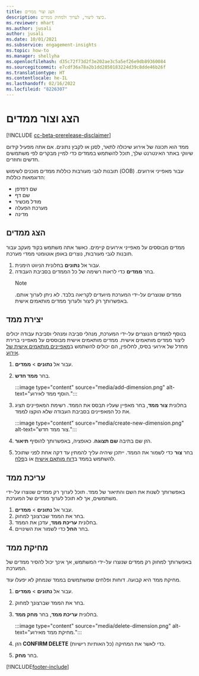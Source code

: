 ```yaml
---
title: הצג וצור ממדים
description: כיצד ליצור, לערוך ולמחוק ממדים.
ms.reviewer: mhart
ms.author: jusali
author: jusali
ms.date: 10/01/2021
ms.subservice: engagement-insights
ms.topic: how-to
ms.manager: shellyha
ms.openlocfilehash: d35c72f73d2f3e202ae3c5a5ef26e9db89360084
ms.sourcegitcommit: e7cdf36a78a2b1dd2850183224d39c8dde46b26f
ms.translationtype: HT
ms.contentlocale: he-IL
ms.lasthandoff: 02/16/2022
ms.locfileid: "8226307"
---
```

# <a name="view-and-create-dimensions"></a>הצג וצור ממדים

[!INCLUDE [cc-beta-prerelease-disclaimer](includes/cc-beta-prerelease-disclaimer.md)]

ממד הוא תכונה של אירוע שיכולה לתאר, לסנן או לקבץ נתונים. אם אתה מפעיל קידום שיווקי באתר האינטרנט שלך, תוכל להשתמש בממדים כדי למיין מבקרים לפי משתמשים חדשים וחוזרים.  

תובנות לגבי מעורבות כוללות ממדים מוכנים לשימוש (OOB) עבור מאפייני אירועים. הדוגמאות כוללות:

- שם דפדפן
- שם דף
- מודל מכשיר
- מערכת הפעלה
- מדינה

## <a name="view-dimensions"></a>הצג ממדים

ממדים מבוססים על מאפייני אירועים קיימים. כאשר אתה משתמש בקוד מעקב עבור תובנות לגבי מעורבות, נוצרים באופן אוטומטי ממדי מערכת.

1. עבור אל **נתונים** בחלונית הניווט הימנית. 
1. בחר **ממדים** כדי לראות רשימה של כל הממדים בסביבת העבודה. 
   > [!NOTE]
   > ממדים שנוצרים על-ידי המערכת מיועדים לקריאה בלבד. לא ניתן לערוך אותם. באפשרותך רק ליצור ולערוך ממדים מותאמים אישית.

## <a name="create-a-dimension"></a>יצירת ממד

בנוסף לממדים הנוצרים על-ידי המערכת, מנהלי סביבה ומנהלי וסביבת עבודה יכולים ליצור ממדים מותאמים אישית. ממדים מותאמים אישית מבוססים על מאפייני ברירת מחדל של אירועי בסיס, לחלופין, הם יכולים להשתמש ב[מאפיינים מותאמים אישית של אירוע](advanced-SDK-implementation.md).

1. עבור אל **נתונים** > **ממדים**.
1. בחר **ממד חדש**.

   :::image type="content" source="media/add-dimension.png" alt-text="הוסף ממד לאירוע.":::

1. בחלונית **צור ממד**, בחר מאפיין שעליו תבסס את הממד. רשימת המאפיינים תציג את כל המאפיינים בסביבת העבודה שלא הוקצו לממד.
   
   :::image type="content" source="media/create-new-dimension.png" alt-text="צור ממד חדש.":::
      
3. הזן שם בתיבה **שם תצוגה**. כאופציה, באפשרותך להוסיף **תיאור**.
4. בחר **צור** כדי לשמור את הממד. ייתכן שיהיה עליך להמתין עד דקה אחת לפני שתוכל להשתמש בממד ב[דוח מותאם אישית](custom-reports.md) אוֹ ב[פלח](segments.md). 

## <a name="edit-a-dimension"></a>עריכת ממד

באפשרותך לשנות את השם והתיאור של ממד. תוכל לערוך רק ממדים שנוצרו על-ידי משתמשים, אך לא תוכל לערוך ממדים של המערכת.


1. עבור אל **נתונים** > **ממדים**.
1. בחר את הממד שברצונך למחוק.
1. בחלונית **עריכת ממד**, עדכן את הממד.
1. בחר **החל** כדי לשמור את השינויים.

## <a name="delete-a-dimension"></a>מחיקת ממד

באפשרותך למחוק רק ממדים שנוצרו על-ידי המשתמש, אך אינך יכול להסיר ממדים של המערכת.

מחיקת ממד היא קבועה. דוחות ופלחים שמשתמשים בממד שנמחק לא יפעלו עוד. 

1. עבור אל **נתונים** > **ממדים**.
1. בחר את הממד שברצונך למחוק.
1. בחלונית **עריכת ממד**, בחר **מחק ממד**.

   :::image type="content" source="media/delete-dimension.png" alt-text="מחיקת ממד מאירוע.":::

1. הזן **CONFIRM DELETE** (כל האותיות רישיות) כדי לאשר את המחיקה. 
1. בחר **מחק**.

[!INCLUDE[footer-include](../includes/footer-banner.md)]
